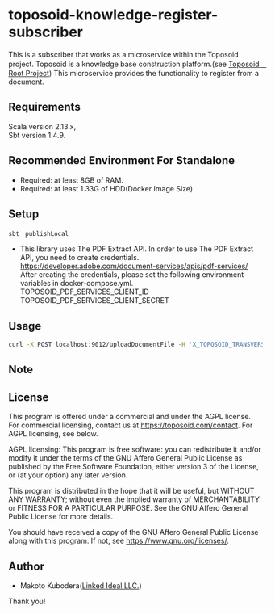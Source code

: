 # toposoid-knowledge-register-subscriber
This is a subscriber that works as a microservice within the Toposoid project.
Toposoid is a knowledge base construction platform.(see [Toposoid　Root Project](https://github.com/toposoid/toposoid.git))
This microservice provides the functionality to register from a document.


## Requirements
Scala version 2.13.x,   
Sbt version 1.4.9.

## Recommended Environment For Standalone
* Required: at least 8GB of RAM.
* Required: at least 1.33G of HDD(Docker Image Size)

## Setup
```
sbt　publishLocal
```
* This library uses The PDF Extract API. In order to use The PDF Extract API, you need to create credentials. https://developer.adobe.com/document-services/apis/pdf-services/
  After creating the credentials, please set the following environment variables in docker-compose.yml.
  TOPOSOID_PDF_SERVICES_CLIENT_ID
  TOPOSOID_PDF_SERVICES_CLIENT_SECRET


## Usage
```bash
curl -X POST localhost:9012/uploadDocumentFile -H 'X_TOPOSOID_TRANSVERSAL_STATE: {"userId":"test-user", "username":"guest", "roleId":0, "csrfToken":""}' -F "uploadfile=@YourFilePath;type=application/octet-stream"
```
## Note

## License
This program is offered under a commercial and under the AGPL license.
For commercial licensing, contact us at https://toposoid.com/contact.  For AGPL licensing, see below.

AGPL licensing:
This program is free software: you can redistribute it and/or modify
it under the terms of the GNU Affero General Public License as published by
the Free Software Foundation, either version 3 of the License, or
(at your option) any later version.

This program is distributed in the hope that it will be useful,
but WITHOUT ANY WARRANTY; without even the implied warranty of
MERCHANTABILITY or FITNESS FOR A PARTICULAR PURPOSE.  See the
GNU Affero General Public License for more details.

You should have received a copy of the GNU Affero General Public License
along with this program.  If not, see <https://www.gnu.org/licenses/>.

## Author
* Makoto Kubodera([Linked Ideal LLC.](https://linked-ideal.com/))

Thank you!
